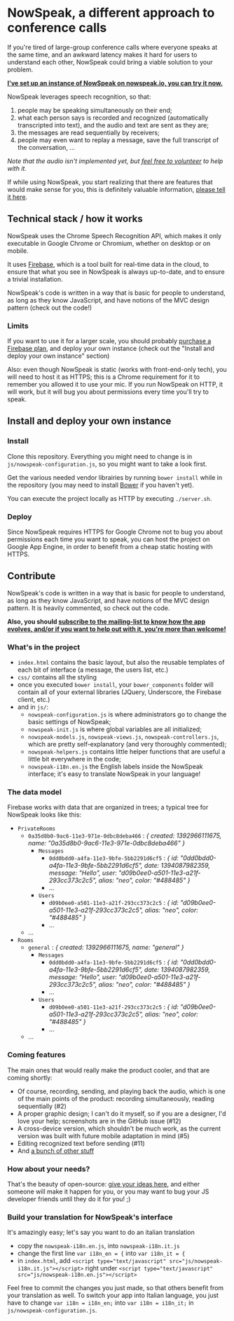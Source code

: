 # NowSpeak, a different approach to conference calls

If you're tired of large-group conference calls where everyone speaks at the same time, and an awkward latency makes it hard for users to understand each other, NowSpeak could bring a viable solution to your problem.

[**I've set up an instance of NowSpeak on nowspeak.io, you can try it now.**](http://nowspeak.io)

NowSpeak leverages speech recognition, so that:

 1. people may be speaking simultaneously on their end;
 2. what each person says is recorded and recognized (automatically transcripted into text), and the audio and text are sent as they are;
 3. the messages are read sequentially by receivers;
 4. people may even want to replay a message, save the full transcript of the conversation, ...

*Note that the audio isn't implemented yet, but [feel free to volunteer](#2) to help with it.*

If while using NowSpeak, you start realizing that there are features that would make sense for you, this is definitely valuable information, [please tell it here](https://github.com/rudyrigot/nowspeak/issues/new).

## Technical stack / how it works

NowSpeak uses the Chrome Speech Recognition API, which makes it only executable in Google Chrome or Chromium, whether on desktop or on mobile.

It uses [Firebase](https://www.firebase.com/), which is a tool built for real-time data in the cloud, to ensure that what you see in NowSpeak is always up-to-date, and to ensure a trivial installation.

NowSpeak's code is written in a way that is basic for people to understand, as long as they know JavaScript, and have notions of the MVC design pattern (check out the code!)

### Limits

If you want to use it for a larger scale, you should probably [purchase a Firebase plan](https://www.firebase.com/pricing.html), and deploy your own instance (check out the "Install and deploy your own instance" section)

Also: even though NowSpeak is static (works with front-end-only tech), you will need to host it as HTTPS; this is a Chrome requirement for it to remember you allowed it to use your mic. If you run NowSpeak on HTTP, it will work, but it will bug you about permissions every time you'll try to speak.

## Install and deploy your own instance

### Install

Clone this repository. Everything you might need to change is in `js/nowspeak-configuration.js`, so you might want to take a look first.

Get the various needed vendor librairies by running `bower install` while in the repository (you may need to install [Bower](http://bower.io/) if you haven't yet).

You can execute the project locally as HTTP by executing `./server.sh`.

### Deploy

Since NowSpeak requires HTTPS for Google Chrome not to bug you about permissions each time you want to speak, you can host the project on Google App Engine, in order to benefit from a cheap static hosting with HTTPS.

## Contribute

NowSpeak's code is written in a way that is basic for people to understand, as long as they know JavaScript, and have notions of the MVC design pattern. It is heavily commented, so check out the code.

**Also, you should [subscribe to the mailing-list to know how the app evolves, and/or if you want to help out with it, you're more than welcome!](https://groups.google.com/forum/?hl=en#!forum/nowspeak-dev)**

### What's in the project

 * `index.html` contains the basic layout, but also the reusable templates of each bit of interface (a message, the users list, etc.)
 * `css/` contains all the styling
 * once you executed `bower install`, your `bower_components` folder will contain all of your external libraries (JQuery, Underscore, the Firebase client, etc.)
 * and in `js/`:
   * `nowspeak-configuration.js` is where administrators go to change the basic settings of NowSpeak;
   * `nowspeak-init.js` is where global variables are all initialized;
   * `nowspeak-models.js`, `nowspeak-views.js`, `nowspeak-controllers.js`, which are pretty self-explanatory (and very thoroughly commented);
   * `nowspeak-helpers.js` contains little helper functions that are useful a little bit everywhere in the code;
   * `nowspeak-i18n.en.js` the English labels inside the NowSpeak interface; it's easy to translate NowSpeak in your language!

### The data model

Firebase works with data that are organized in trees; a typical tree for NowSpeak looks like this:

 * `PrivateRooms`
   * `0a35d8b0-9ac6-11e3-971e-0dbc8deba466` : *{ created: 1392966111675, name: "0a35d8b0-9ac6-11e3-971e-0dbc8deba466" }*
     * `Messages`
       * `0dd0bdd0-a4fa-11e3-9bfe-5bb2291d6cf5` : *{ id: "0dd0bdd0-a4fa-11e3-9bfe-5bb2291d6cf5", date: 1394087982359, message: "Hello", user: "d09b0ee0-a501-11e3-a21f-293cc373c2c5", alias: "neo", color: "#488485" }*
       * ...
     * `Users`
       * `d09b0ee0-a501-11e3-a21f-293cc373c2c5` : *{ id: "d09b0ee0-a501-11e3-a21f-293cc373c2c5", alias: "neo", color: "#488485" }*
       * ...
   * ...
 * `Rooms`
   * `general` : *{ created: 1392966111675, name: "general" }*
     * `Messages`
       * `0dd0bdd0-a4fa-11e3-9bfe-5bb2291d6cf5` : *{ id: "0dd0bdd0-a4fa-11e3-9bfe-5bb2291d6cf5", date: 1394087982359, message: "Hello", user: "d09b0ee0-a501-11e3-a21f-293cc373c2c5", alias: "neo", color: "#488485" }*
       * ...
     * `Users`
       * `d09b0ee0-a501-11e3-a21f-293cc373c2c5` : *{ id: "d09b0ee0-a501-11e3-a21f-293cc373c2c5", alias: "neo", color: "#488485" }*
       * ...
   * ...

### Coming features

The main ones that would really make the product cooler, and that are coming shortly:

 * Of course, recording, sending, and playing back the audio, which is one of the main points of the product: recording simultaneously, reading sequentially (#2)
 * A proper graphic design; I can't do it myself, so if you are a designer, I'd love your help; screenshots are in the GitHub issue (#12)
 * A cross-device version, which shouldn't be much work, as the current version was built with future mobile adaptation in mind (#5)
 * Editing recognized text before sending (#11)
 * And [a bunch of other stuff](https://github.com/rudyrigot/nowspeak/issues?state=open)

### How about your needs?

That's the beauty of open-source: [give your ideas here](https://github.com/rudyrigot/nowspeak/issues/new), and either someone will make it happen for you, or you may want to bug your JS developer friends until they do it for you! ;)

### Build your translation for NowSpeak's interface

It's amazingly easy; let's say you want to do an italian translation

 * copy the `nowspeak-i18n.en.js`, into `nowspeak-i18n.it.js`
 * change the first line `var i18n_en = {` into `var i18n_it = {`
 * in `index.html`, add `<script type="text/javascript" src="js/nowspeak-i18n.it.js"></script>` right under `<script type="text/javascript" src="js/nowspeak-i18n.en.js"></script>`

Feel free to commit the changes you just made, so that others benefit from your translation as well. To switch your app into Italian language, you just have to change `var i18n = i18n_en;` into `var i18n = i18n_it;`  in `js/nowspeak-configuration.js`.